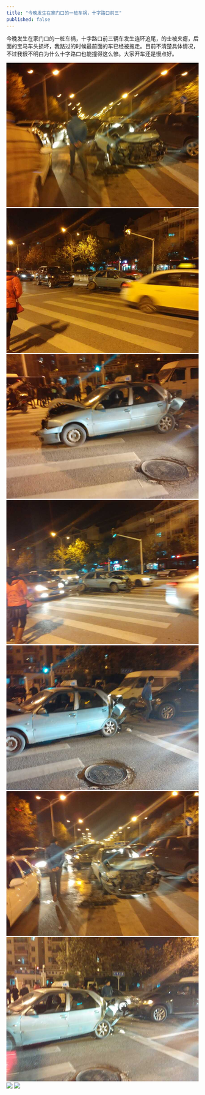 ```yaml
---
title: "今晚发生在家门口的一桩车祸，十字路口前三"
published: false
---
```

今晚发生在家门口的一桩车祸，十字路口前三辆车发生连环追尾，的士被夹瘪，后面的宝马车头损坏，我路过的时候最前面的车已经被拖走。目前不清楚具体情况，不过我很不明白为什么十字路口也能撞得这么惨。大家开车还是慢点好。

![](./1.jpg)
![](./2.jpg)
![](./3.jpg)
![](./4.jpg)
![](./5.jpg)
![](./6.jpg)
![](./7.jpg)
![](./8.jpg)
![](./9.jpg)
